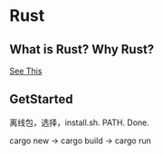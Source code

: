 # Rust

## What is Rust? Why Rust?

[See This](https://blog.csdn.net/csdnnews/article/details/113787582)

## GetStarted

离线包，选择，install.sh. PATH. Done.

cargo new -> cargo build -> cargo run

